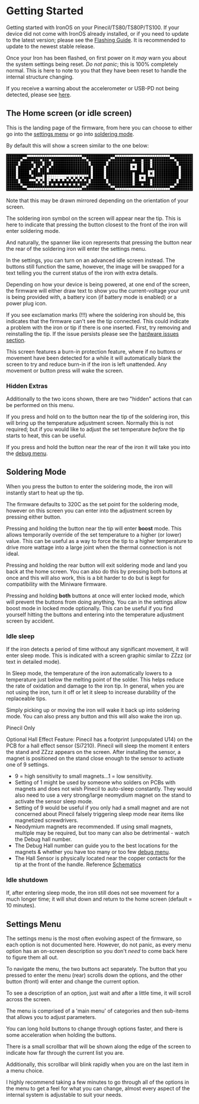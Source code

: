 # Getting Started

Getting started with IronOS on your Pinecil/TS80/TS80P/TS100.
If your device did not come with IronOS already installed, or if you need to update to the latest version; please see the [Flashing Guide](/Documentation/Flashing.md). It is recommended to update to the newest stable release.

Once your Iron has been flashed, on first power on it _may_ warn you about the system settings being reset.
_Do not panic_; this is 100% completely normal. This is here to note to you that they have been reset to handle the internal structure changing.

If you receive a warning about the accelerometer or USB-PD not being detected, please see [here](/Documentation/HardwareIssues.md).

## The Home screen (or idle screen)

This is the landing page of the firmware, from here you can choose to either go into the [settings menu](#Settings-Menu) or go into [soldering mode](#Soldering-Mode).

By default this will show a screen similar to the one below:

![Home Screen](/Documentation/images/HomeScreen.png)

Note that this may be drawn mirrored depending on the orientation of your screen.

The soldering iron symbol on the screen will appear near the tip. This is here to indicate that pressing the button closest to the front of the iron will enter soldering mode.

And naturally, the spanner like icon represents that pressing the button near the rear of the soldering iron will enter the settings menu.

In the settings, you can turn on an advanced idle screen instead. The buttons still function the same, however, the image will be swapped for a text telling you the current status of the iron with extra details.

Depending on how your device is being powered, at one end of the screen, the firmware will either draw text to show you the current-voltage your unit is being provided with, a battery icon (if battery mode is enabled) or a power plug icon.

If you see exclamation marks (!!!) where the soldering iron should be, this indicates that the firmware can't see the tip connected. This could indicate a problem with the iron or tip if there is one inserted. First, try removing and reinstalling the tip. If the issue persists please see the [hardware issues section](/Documentation/HardwareIssues.md).

This screen features a burn-in protection feature, where if no buttons or movement have been detected for a while it will automatically blank the screen to try and reduce burn-in if the iron is left unattended. Any movement or button press will wake the screen.

### Hidden Extras

Additionally to the two icons shown, there are two "hidden" actions that can be performed on this menu.

If you press and hold on to the button near the tip of the soldering iron, this will bring up the temperature adjustment screen. Normally this is not required; but if you would like to adjust the set temperature _before_ the tip starts to heat, this can be useful.

If you press and hold the button near the rear of the iron it will take you into the [debug menu](/Documentation/DebugMenu.md).

## Soldering Mode

When you press the button to enter the soldering mode, the iron will instantly start to heat up the tip.

The firmware defaults to 320C as the set point for the soldering mode, however on this screen you can enter into the adjustment screen by pressing either button.

Pressing and holding the button near the tip will enter **boost** mode. This allows temporarily override of the set temperature to a higher (or lower) value. This can be useful as a way to force the tip to a higher temperature to drive more wattage into a large joint when the thermal connection is not ideal.

Pressing and holding the rear button will exit soldering mode and land you back at the home screen. You can also do this by pressing both buttons at once and this will also work, this is a bit harder to do but is kept for compatibility with the Miniware firmware.

Pressing and holding **both** buttons at once will enter locked mode, which will prevent the buttons from doing anything. You can in the settings allow boost mode in locked mode optionally. This can be useful if you find yourself hitting the buttons and entering into the temperature adjustment screen by accident.

### Idle sleep

If the iron detects a period of time without any significant movement, it will enter sleep mode. This is indicated with a screen graphic similar to ZZzz (or text in detailed mode).

In Sleep mode, the temperature of the iron automatically lowers to a temperature just below the melting point of the solder. This helps reduce the rate of oxidation and damage to the iron tip. In general, when you are not using the iron, turn it off or let it sleep to increase durability of the replaceable tips.

Simply picking up or moving the iron will wake it back up into soldering mode. You can also press any button and this will also wake the iron up.

Pinecil Only

Optional Hall Effect Feature: Pinecil has a footprint (unpopulated U14) on the PCB for a hall effect sensor (Si7210). Pinecil will sleep the moment it enters the stand and ZZzz appears on the screen. After installing the sensor, a magnet is positioned on the stand close enough to the sensor to activate one of 9 settings. 
  - 9 = high sensitivity to small magnets...1 = low sensitivity.
  - Setting of 1 might be used by someone who solders on PCBs with magnets and does not wish Pinecil to auto-sleep constantly. They would also need to use a very strong/large neomydium magnet on the stand to activate the sensor sleep mode.
  - Setting of 9 would be useful if you only had a small magnet and are not concerned about Pinecil falsely triggering sleep mode near items like magnetized screwdrivers.
  - Neodymium magnets are recommended. If using small magnets, multiple may be required, but too many can also be detrimental - watch the Debug hall number.
  - The Debug Hall number can guide you to the best locations for the magnets & whether you have too many or too few  [debug menu](/Documentation/DebugMenu.md).
  - The Hall Sensor is physically located near the copper contacts for the tip at the front of the handle. Reference [Schematics](https://files.pine64.org/doc/Pinecil/Pinecil_schematic_v1.0a_20201120.pdf)

### Idle shutdown

If, after entering sleep mode, the iron still does not see movement for a much longer time; it will shut down and return to the home screen (default = 10 minutes).

## Settings Menu

The settings menu is the most often evolving aspect of the firmware, so each option is not documented here. However, do not panic, as every menu option has an on-screen description so you don't _need_ to come back here to figure them all out.

To navigate the menu, the two buttons act separately.
The button that you pressed to enter the menu (rear) scrolls down the options, and the other button (front) will enter and change the current option.

To see a description of an option, just wait and after a little time, it will scroll across the screen.

The menu is comprised of a 'main menu' of categories and then sub-items that allows you to adjust parameters.

You can long hold buttons to change through options faster, and there is some acceleration when holding the buttons.

There is a small scrollbar that will be shown along the edge of the screen to indicate how far through the current list you are.

Additionally, this scrollbar will blink rapidly when you are on the last item in a menu choice.

I highly recommend taking a few minutes to go through all of the options in the menu to get a feel for what you can change, almost every aspect of the internal system is adjustable to suit your needs.
